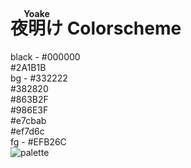 # <ruby>夜明け<rt>Yoake</rt></ruby> Colorscheme

black - #000000  
#2A1B1B  
bg - #332222  
#382820  
#863B2F  
#986E3F  
#e7cbab  
#ef7d6c  
fg - #EFB26C  
![palette](https://user-images.githubusercontent.com/78332785/183308128-5f8c5a6c-d1a5-4997-a9ef-8b5679ff9c4f.svg)
